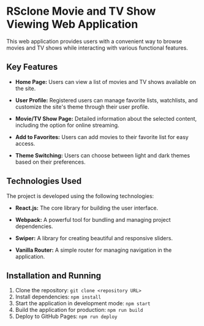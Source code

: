 # RSclone Movie and TV Show Viewing Web Application

This web application provides users with a convenient way to browse movies and TV shows while interacting with various functional features.

## Key Features

- **Home Page:** Users can view a list of movies and TV shows available on the site.

- **User Profile:** Registered users can manage favorite lists, watchlists, and customize the site's theme through their user profile.

- **Movie/TV Show Page:** Detailed information about the selected content, including the option for online streaming.

- **Add to Favorites:** Users can add movies to their favorite list for easy access.

- **Theme Switching:** Users can choose between light and dark themes based on their preferences.

## Technologies Used

The project is developed using the following technologies:

- **React.js:** The core library for building the user interface.

- **Webpack:** A powerful tool for bundling and managing project dependencies.

- **Swiper:** A library for creating beautiful and responsive sliders.

- **Vanilla Router:** A simple router for managing navigation in the application.

## Installation and Running

1. Clone the repository: `git clone <repository URL>`
2. Install dependencies: `npm install`
3. Start the application in development mode: `npm start`
4. Build the application for production: `npm run build`
5. Deploy to GitHub Pages: `npm run deploy`
